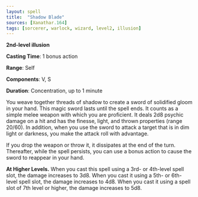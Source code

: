 ```yaml
---
layout: spell
title:  "Shadow Blade"
sources: [Xanathar.164]
tags: [sorcerer, warlock, wizard, level2, illusion]
---
```


**2nd-level illusion**

**Casting Time**: 1 bonus action

**Range**: Self

**Components**: V, S

**Duration**: Concentration, up to 1 minute

You weave together threads of shadow to create a sword of solidified gloom in your hand. This magic sword lasts until the spell ends. It counts as a simple melee weapon with which you are proficient. It deals 2d8 psychic damage on a hit and has the finesse, light, and thrown properties (range 20/60). In addition, when you use the sword to attack a target that is in dim light or darkness, you make the attack roll with advantage.

If you drop the weapon or throw it, it dissipates at the end of the turn. Thereafter, while the spell persists, you can use a bonus action to cause the sword to reappear in your hand.

**At Higher Levels.** When you cast this spell using a 3rd- or 4th-level spell slot, the damage increases to 3d8. When you cast it using a 5th- or 6th-level spell slot, the damage increases to 4d8. When you cast it using a spell slot of 7th level or higher, the damage increases to 5d8.
